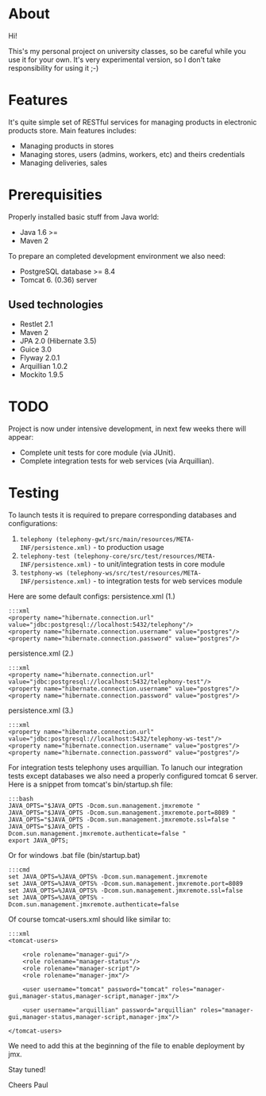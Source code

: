 # About

Hi!

This's my personal project on university classes,
so be careful while you use it for your own. It's very experimental version, so I don't take responsibility for using it ;-)

# Features

It's quite simple set of RESTful services for managing products in electronic products store.
Main features includes:

- Managing products in stores
- Managing stores, users (admins, workers, etc) and theirs credentials
- Managing deliveries, sales

# Prerequisities

Properly installed basic stuff from Java world:

- Java 1.6 >=
- Maven 2

To prepare an completed development environment we also need:

- PostgreSQL database >= 8.4
- Tomcat 6. (0.36) server

## Used technologies

- Restlet 2.1
- Maven 2
- JPA 2.0 (Hibernate 3.5)
- Guice 3.0
- Flyway 2.0.1
- Arquillian 1.0.2
- Mockito 1.9.5

# TODO

Project is now under intensive development, in next few weeks there will appear:

- Complete unit tests for core module (via JUnit).
- Complete integration tests for web services (via Arquillian).

# Testing

To launch tests it is required to prepare corresponding databases and configurations:

1. `telephony (telephony-gwt/src/main/resources/META-INF/persistence.xml)` - to production usage
2. `telephony-test (telephony-core/src/test/resources/META-INF/persistence.xml)` - to unit/integration tests in core module
3. `testphony-ws (telephony-ws/src/test/resources/META-INF/persistence.xml)` - to integration tests for web services module

Here are some default configs:
persistence.xml (1.)

    :::xml
    <property name="hibernate.connection.url" value="jdbc:postgresql://localhost:5432/telephony"/>
    <property name="hibernate.connection.username" value="postgres"/>
    <property name="hibernate.connection.password" value="postgres"/>


persistence.xml (2.)

    :::xml
    <property name="hibernate.connection.url" value="jdbc:postgresql://localhost:5432/telephony-test"/>
    <property name="hibernate.connection.username" value="postgres"/>
    <property name="hibernate.connection.password" value="postgres"/>

persistence.xml (3.)

    :::xml
    <property name="hibernate.connection.url" value="jdbc:postgresql://localhost:5432/telephony-ws-test"/>
    <property name="hibernate.connection.username" value="postgres"/>
    <property name="hibernate.connection.password" value="postgres"/>


For integration tests telephony uses arquillian. To lanuch our integration tests except databases we also need a properly configured tomcat 6 server. Here is a snippet from tomcat's bin/startup.sh file:

    :::bash
    JAVA_OPTS="$JAVA_OPTS -Dcom.sun.management.jmxremote "
    JAVA_OPTS="$JAVA_OPTS -Dcom.sun.management.jmxremote.port=8089 "
    JAVA_OPTS="$JAVA_OPTS -Dcom.sun.management.jmxremote.ssl=false "
    JAVA_OPTS="$JAVA_OPTS -Dcom.sun.management.jmxremote.authenticate=false "
    export JAVA_OPTS;
   
Or for windows .bat file (bin/startup.bat)

   	:::cmd
    set JAVA_OPTS=%JAVA_OPTS% -Dcom.sun.management.jmxremote 
    set JAVA_OPTS=%JAVA_OPTS% -Dcom.sun.management.jmxremote.port=8089 
    set JAVA_OPTS=%JAVA_OPTS% -Dcom.sun.management.jmxremote.ssl=false 
    set JAVA_OPTS=%JAVA_OPTS% -Dcom.sun.management.jmxremote.authenticate=false 
         
Of course tomcat-users.xml should like similar to:

	:::xml
	<tomcat-users>
	
	    <role rolename="manager-gui"/>
	    <role rolename="manager-status"/>
	    <role rolename="manager-script"/>
	    <role rolename="manager-jmx"/>
	    
	    <user username="tomcat" password="tomcat" roles="manager-gui,manager-status,manager-script,manager-jmx"/>
		
	    <user username="arquillian" password="arquillian" roles="manager-gui,manager-status,manager-script,manager-jmx"/>
	
	</tomcat-users>


We need to add this at the beginning of the file to enable deployment by jmx.

Stay tuned!

Cheers 
Paul
